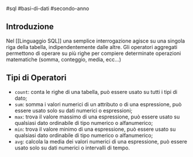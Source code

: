#sql #basi-di-dati #secondo-anno 

## Introduzione

Nel [[Linguaggio SQL]] una semplice interrogazione agisce su una singola riga della tabella, indipendentemente dalle altre. Gli operatori aggregati permettono di operare su più righe per compiere determinate operazioni matematiche (somma, conteggio, media, ecc...)

## Tipi di Operatori

 - `count`: conta le righe di una tabella, può essere usato su tutti i tipi di dato; 
 - `sum`: somma i valori numerici di un attributo o di una espressione, può essere usato solo su dati numerici o espressioni; 
 - `max`: trova il valore massimo di una espressione, può essere usato su qualsiasi dato ordinabile di tipo numerico o alfanumerico;
 - `min`: trova il valore minimo di una espressione, può essere usato su qualsiasi dato ordinabile di tipo numerico o alfanumerico;
 - `avg`: calcola la media dei valori numerici di una espressione, può essere usato solo su dati numerici o intervalli di tempo.